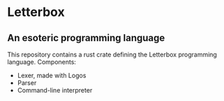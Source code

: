 # Letterbox
## An esoteric programming language

This repository contains a rust crate defining the Letterbox programming language. Components:
- Lexer, made with Logos
- Parser
- Command-line interpreter